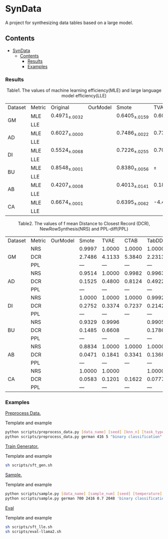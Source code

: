 # SynData

A project for synthesizing data tables based on a large model.

## Contents

- [SynData](#syndata)
  - [Contents](#contents)
    - [Results](#results)
    - [Examples](#examples)


### Results

<center>Table1. The values of machine learning efficiency(MLE) and large language model efficiency(LLE)</center>

<table>

  <tr>
  <td>Dataset</td>
  <td>Metric</td>
  <td>Original</td>
  <td>OurModel</td>
  <td>Smote</td>
  <td>TVAE</td>
  <td>CTAB</td>
  <td>TabDDPM</td>
  <td>TABSYN</td>
  <td>GReaT</td>
  <td>REaLTabFormer</td>
  




  </tr>

  <tr>
    <td rowspan="2">GM</td>
    <td>MLE</td>
    <td>0.4971<sub>±.0032</sub></td>
    <td></td>
    <td>0.6405<sub>±.0159</sub></td>
    <td>0.6035<sub>±.0281</sub></td>
    <td>0.5778<sub>±.0263</sub></td>
    <td>0.6468<sub>±.0162</sub></td>
    <td>0.6256<sub>±.0214</sub></td>
    <td></td>
    <td>0.6358<sub>±.0211</sub></td>
  </tr>
  <tr>
    <td>LLE</td>
    <td></td>
    <td></td>
    <td></td>
    <td></td>
    <td></td>
    <td></td>
    <td></td>
    <td></td>
    <td></td>
  </tr>

  <tr>
    <td rowspan="2">AD</td>
    <td>MLE</td>
    <td>0.6027<sub>±.0000</sub></td>
    <td></td>
    <td>0.7486<sub>±.0022</sub></td>
    <td>0.7381<sub>±.0024</sub></td>
    <td>0.7323<sub>±.0042</sub></td>
    <td>0.7456<sub>±.0050</sub></td>
    <td>0.7358<sub>±.0036</sub></td>
    <td></td>
    <td>0.7600<sub>±.0027</sub></td>
    
  </tr>
  <tr>
    <td>LLE</td>
    <td></td>
    <td></td>
    <td></td>
    <td></td>
    <td></td>
    <td></td>
    <td></td>
    <td></td>
    <td></td>
  </tr>

  <tr>
    <td rowspan="2">DI</td>
    <td>MLE</td>
    <td>0.5524<sub>±.0068</sub></td>
    <td></td>
    <td>0.7226<sub>±.0255</sub></td>
    <td>0.7028<sub>±.0304</sub></td>
    <td>0.6708<sub>±.0211</sub></td>
    <td>0.7130<sub>±.0191</sub></td>
    <td>0.6837<sub>±.0254</sub></td>
    <td></td>
    <td>0.6786<sub>±.0304</sub></td>
    
  </tr>
  <tr>
    <td>LLE</td>
    <td></td>
    <td></td>
    <td></td>
    <td></td>
    <td></td>
    <td></td>
    <td></td>
    <td></td>
    <td></td>

  <tr>
    <td rowspan="2">BU</td>
    <td>MLE</td>
    <td>0.8548<sub>±.0001</sub></td>
    <td></td>
    <td>0.8380<sub>±.0056</sub></td>
    <td><sub>±</sub></td>
    <td><sub>±</sub></td>
    <td>0.8440<sub>±.0057</sub></td>
    <td>0.2619<sub>±.0060</sub></td>
    <td></td>
    <td>0.2617<sub>±.0051</sub></td>
    
  </tr>
  <tr>
    <td>LLE</td>
    <td></td>
    <td></td>
    <td></td>
    <td></td>
    <td></td>
    <td></td>
    <td></td>
    <td></td>
    <td></td>
  </tr>

  <tr>
    <td rowspan="2">AB</td>
    <td>MLE</td>
    <td>0.4207<sub>±.0008</sub></td>
    <td></td>
    <td>0.4013<sub>±.0141</sub></td>
    <td>0.1847<sub>±.0495</sub></td>
    <td>0.2490<sub>±.0148</sub></td>
    <td>0.3652<sub>±.0208</sub></td>
    <td>0.3414<sub>±.0236</sub></td>
    <td></td>
    <td>0.3339<sub>±.0221</sub></td>
    

  </tr>
  <tr>
    <td>LLE</td>
    <td></td>
    <td></td>
    <td></td>
    <td></td>
    <td></td>
    <td></td>
    <td></td>
    <td></td>
    <td></td>

  <tr>
    <td rowspan="2">CA</td>
    <td>MLE</td>
    <td>0.6674<sub>±.0001</sub></td>
    <td></td>
    <td>0.6395<sub>±.0062</sub></sub></td>
    <td>-4.4512<sub>±.5546</sub></td>
    <td>-5.3544<sub>±.7983</sub></td>
    <td>0.6398<sub>±.0518</sub></td>
    <td>0.6304<sub>±.0057</sub></td>
    <td></td>
    <td>-2.0046<sub>±3.9868</sub></td>
    
  </tr>
  <tr>
    <td>LLE</td>
    <td></td>
    <td></td>
    <td></td>
    <td></td>
    <td></td>
    <td></td>
    <td></td>
    <td></td>
    <td></td>
</table>


<center>Table2. The values of f mean Distance to Closest Record
(DCR), NewRowSynthesis(NRS) and PPL-diff(PPL)</center>

<table>

  <tr>
  <td>Dataset</td>
  <td>Metric</td>
  <td>OurModel</td>
  <td>Smote</td>
  <td>TVAE</td>
  <td>CTAB</td>
  <td>TabDDPM</td>
  <td>TABSYN</td>
  <td>GReaT</td>
  <td>REaLTabFormer</td>
  
  </tr>

  <tr>
    <td rowspan="3">GM</td>
    <td>NRS</td>
    <td></td>
    <td>0.9997</td>
    <td>1.0000</td>
    <td>1.0000</td>
    <td>1.0000</td>
    <td>1.0000</td>
    <td></td>
    <td> 0.9980</td>
  </tr>
  <tr>
    <td>DCR</td>
    <td></td>
    <td>2.7486</td>
    <td>4.1133</td>
    <td>5.3840</td>
    <td>2.2313</td>
    <td>3.9990</td>
    <td></td>
    <td>4.5721</td>
  </tr>
    <tr>
    <td>PPL</td>
    <td></td>
    <td>—</td>
    <td>—</td>
    <td>—</td>
    <td>—</td>
    <td>—</td>
    <td></td>
    <td></td>
  </tr>

  <tr>
    <td rowspan="3">AD</td>
    <td>NRS</td>
    <td></td>
    <td>0.9514</td>
    <td>1.0000</td>
    <td>0.9982</td>
    <td>0.9963</td>
    <td>0.9976</td>
    <td></td>
    <td>0.9954</td>
  </tr>
  <tr>
    <td>DCR</td>
    <td></td>
    <td>0.1525</td>
    <td>0.4800</td>
    <td>0.8124</td>
    <td>0.4922</td>
    <td>0.8466</td>
    <td></td>
    <td>0.5980</td>
  </tr>
    <tr>
    <td>PPL</td>
    <td></td>
    <td>—</td>
    <td>—</td>
    <td>—</td>
    <td>—</td>
    <td>—</td>
    <td></td>
    <td></td>
  </tr>
  <tr>
    <td rowspan="3">DI</td>
    <td>NRS</td>
    <td></td>
    <td>1.0000</td>
    <td>1.0000</td>
    <td>1.0000</td>
    <td>0.9992</td>
    <td>1.0000</td>
    <td></td>
    <td>0.9988</td>
  </tr>
  <tr>
    <td>DCR</td>
    <td></td>
    <td>0.2752</td>
    <td>0.3374</td>
    <td>0.7237</td>
    <td>0.2142</td>
    <td>1.3738</td>
    <td></td>
    <td>0.3500</td>
  </tr>
    <tr>
    <td>PPL</td>
    <td></td>
    <td>—</td>
    <td>—</td>
    <td>—</td>
    <td>—</td>
    <td>—</td>
    <td></td>
    <td></td>
  </tr>

  <tr>
    <td rowspan="3">BU</td>
    <td>NRS</td>
    <td></td>
    <td>0.9329</td>
    <td>0.9996</td>
    <td></td>
    <td>0.9905</td>
    <td>0.9990</td>
    <td></td>
    <td>0.9983</td>
  </tr>
  <tr>
    <td>DCR</td>
    <td></td>
    <td>0.1485</td>
    <td>0.6608</td>
    <td></td>
    <td>0.1786</td>
    <td>1.3763</td>
    <td></td>
    <td>0.3759</td>
  </tr>
    <tr>
    <td>PPL</td>
    <td></td>
    <td>—</td>
    <td>—</td>
    <td>—</td>
    <td>—</td>
    <td>—</td>
    <td></td>
    <td></td>
  </tr>

  <tr>
    <td rowspan="3">AB</td>
    <td>NRS</td>
    <td></td>
    <td> 0.8834</td>
    <td> 1.0000</td>
    <td>1.0000</td>
    <td>1.0000</td>
    <td>1.0000</td>
    <td></td>
    <td>0.9998</td>
  </tr>
  <tr>
    <td>DCR</td>
    <td></td>
    <td>0.0471</td>
    <td>0.1841</td>
    <td>0.3341</td>
    <td>0.1368</td>
    <td>0.1277</td>
    <td></td>
    <td>0.1080</td>
  </tr>
    <tr>
    <td>PPL</td>
    <td></td>
    <td>—</td>
    <td>—</td>
    <td>—</td>
    <td>—</td>
    <td>—</td>
    <td></td>
    <td></td>
  </tr>

  <tr>
    <td rowspan="3">CA</td>
    <td>NRS</td>
    <td></td>
    <td>1.0000</td>
    <td>1.0000</td>
    <td></td>
    <td>1.0000</td>
    <td>1.0000</td>
    <td></td>
    <td>1.0000</td>
  </tr>
  <tr>
    <td>DCR</td>
    <td></td>
    <td>0.0583</td>
    <td>0.1201</td>
    <td>0.1622</td>
    <td>0.0777</td>
    <td>0.1132</td>
    <td></td>
    <td>0.1011</td>
  </tr>
    <tr>
    <td>PPL</td>
    <td></td>
    <td>—</td>
    <td>—</td>
    <td>—</td>
    <td>—</td>
    <td>—</td>
    <td></td>
    <td></td>
  </tr>
</table>


### Examples

<ins>Preprocess Data.</ins>

Template and example

```bash
python scripts/preprocess_data.py [data_name] [seed] [knn_n] [task_type] [des] [re_format] [sample_num]
python scripts/preprocess_data.py german 416 5 "binary classification" "user credit scores" dict 700
```

<ins>Train Generator.</ins>

Template and example

```bash
sh scripts/sft_gen.sh
```

<ins>Sample.</ins>

Template and example

```bash
python scripts/sample.py [data_name] [sample_num] [seed] [temperature] [max_length] [task_type] [device]
python scripts/sample.py german 700 2416 0.7 2048 'binary classification' 'cuda:0'
```

<ins>Eval</ins>

Template and example

```bash
sh scripts/sft_lle.sh
sh scripts/eval-llama2.sh
```
